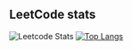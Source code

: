 
## LeetCode stats
![Leetcode Stats](https://leetcard.jacoblin.cool/rushabshah?ext=heatmap)
[![Top Langs](https://github-readme-stats-git-masterrstaa-rickstaa.vercel.app/api/top-langs/?username=rushab-shah)](https://github.com/rushab-shah/github-readme-stats)
<!--
**rushab-shah/rushab-shah** is a ✨ _special_ ✨ repository because its `README.md` (this file) appears on your GitHub profile.

Here are some ideas to get you started:

- 🔭 I’m currently working on ...
- 🌱 I’m currently learning ...
- 👯 I’m looking to collaborate on ...
- 🤔 I’m looking for help with ...
- 💬 Ask me about ...
- 📫 How to reach me: ...
- 😄 Pronouns: ...
- ⚡ Fun fact: ...
-->
